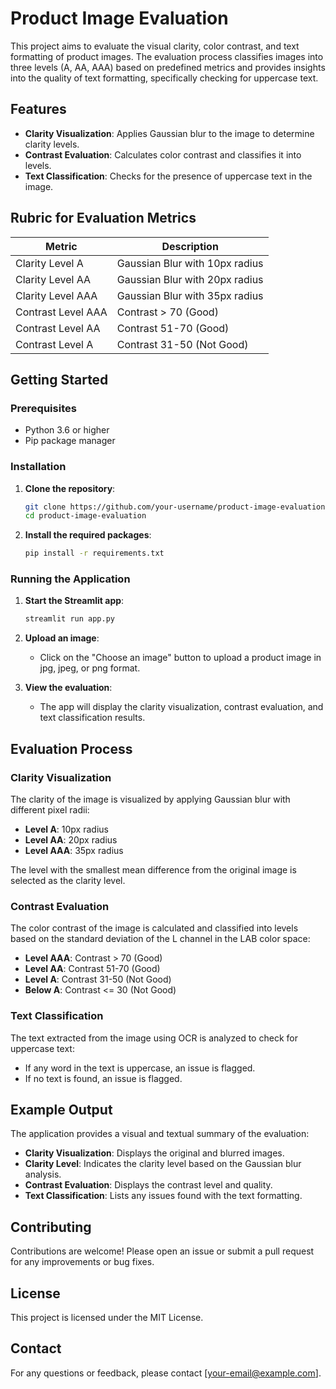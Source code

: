 # Product Image Evaluation

This project aims to evaluate the visual clarity, color contrast, and text formatting of product images. The evaluation process classifies images into three levels (A, AA, AAA) based on predefined metrics and provides insights into the quality of text formatting, specifically checking for uppercase text.

## Features

- **Clarity Visualization**: Applies Gaussian blur to the image to determine clarity levels.
- **Contrast Evaluation**: Calculates color contrast and classifies it into levels.
- **Text Classification**: Checks for the presence of uppercase text in the image.

## Rubric for Evaluation Metrics

| Metric          | Description                         |
|-----------------|-------------------------------------|
| Clarity Level A | Gaussian Blur with 10px radius      |
| Clarity Level AA| Gaussian Blur with 20px radius      |
| Clarity Level AAA| Gaussian Blur with 35px radius     |
| Contrast Level AAA | Contrast > 70 (Good)             |
| Contrast Level AA  | Contrast 51-70 (Good)            |
| Contrast Level A   | Contrast 31-50 (Not Good)        |

## Getting Started

### Prerequisites

- Python 3.6 or higher
- Pip package manager

### Installation

1. **Clone the repository**:
    ```sh
    git clone https://github.com/your-username/product-image-evaluation.git
    cd product-image-evaluation
    ```

2. **Install the required packages**:
    ```sh
    pip install -r requirements.txt
    ```

### Running the Application

1. **Start the Streamlit app**:
    ```sh
    streamlit run app.py
    ```

2. **Upload an image**:
    - Click on the "Choose an image" button to upload a product image in jpg, jpeg, or png format.

3. **View the evaluation**:
    - The app will display the clarity visualization, contrast evaluation, and text classification results.

## Evaluation Process

### Clarity Visualization

The clarity of the image is visualized by applying Gaussian blur with different pixel radii:

- **Level A**: 10px radius
- **Level AA**: 20px radius
- **Level AAA**: 35px radius

The level with the smallest mean difference from the original image is selected as the clarity level.

### Contrast Evaluation

The color contrast of the image is calculated and classified into levels based on the standard deviation of the L channel in the LAB color space:

- **Level AAA**: Contrast > 70 (Good)
- **Level AA**: Contrast 51-70 (Good)
- **Level A**: Contrast 31-50 (Not Good)
- **Below A**: Contrast <= 30 (Not Good)

### Text Classification

The text extracted from the image using OCR is analyzed to check for uppercase text:

- If any word in the text is uppercase, an issue is flagged.
- If no text is found, an issue is flagged.

## Example Output

The application provides a visual and textual summary of the evaluation:

- **Clarity Visualization**: Displays the original and blurred images.
- **Clarity Level**: Indicates the clarity level based on the Gaussian blur analysis.
- **Contrast Evaluation**: Displays the contrast level and quality.
- **Text Classification**: Lists any issues found with the text formatting.

## Contributing

Contributions are welcome! Please open an issue or submit a pull request for any improvements or bug fixes.

## License

This project is licensed under the MIT License.

## Contact

For any questions or feedback, please contact [your-email@example.com].

